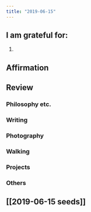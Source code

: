 ```yaml
---
title: "2019-06-15"
---
```

## I am grateful for:
1. 

## Affirmation

## Review
### Philosophy etc.

### Writing

### Photography

### Walking

### Projects

### Others

## [[2019-06-15 seeds]]
